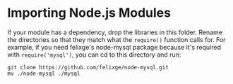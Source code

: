 # Importing Node.js Modules

If your module has a dependency, drop the libraries in this folder. Rename the
directories so that they match what the `require()` function calls for. For
example, if you need felixge's node-mysql package because it's required with
`require('mysql')`, you can cd to this directory and run:

    git clone https://github.com/felixge/node-mysql.git
    mv ./node-mysql ./mysql

